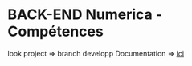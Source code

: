 # BACK-END Numerica - Compétences

look project => branch developp
Documentation => [ici](https://github.com/j314h/backend-numerica-competences/blob/master/Documentation.md)
